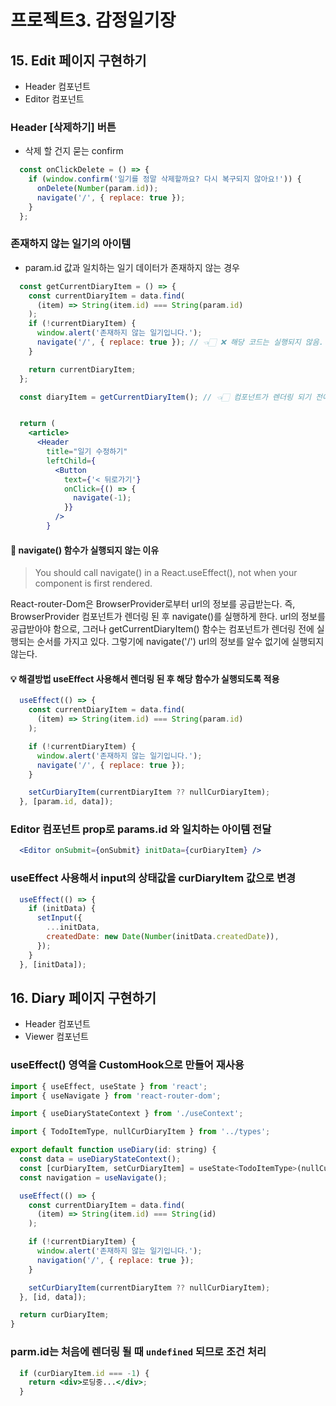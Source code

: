 # 프로젝트3. 감정일기장

## 15. Edit 페이지 구현하기

- Header 컴포넌트
- Editor 컴포넌트

### Header [삭제하기] 버튼

- 삭제 할 건지 묻는 confirm

```jsx
  const onClickDelete = () => {
    if (window.confirm('일기를 정말 삭제할까요? 다시 복구되지 않아요!')) {
      onDelete(Number(param.id));
      navigate('/', { replace: true });
    }
  };
```

### 존재하지 않는 일기의 아이템

- param.id 값과 일치하는 일기 데이터가 존재하지 않는 경우

```jsx
  const getCurrentDiaryItem = () => {
    const currentDiaryItem = data.find(
      (item) => String(item.id) === String(param.id)
    );
    if (!currentDiaryItem) {
      window.alert('존재하지 않는 일기입니다.');
      navigate('/', { replace: true }); // 👈🏻 ❌ 해당 코드는 실행되지 않음. 
    }

    return currentDiaryItem;
  };

  const diaryItem = getCurrentDiaryItem(); // 👈🏻 컴포넌트가 렌더링 되기 전에 호출 하기 떄문에 


  return (
    <article>
      <Header
        title="일기 수정하기"
        leftChild={
          <Button
            text={'< 뒤로가기'}
            onClick={() => {
              navigate(-1);
            }}
          />
        }
```

#### 🚨 navigate() 함수가 실행되지 않는 이유

> You should call navigate() in a React.useEffect(), not when your component is first rendered.

React-router-Dom은 BrowserProvider로부터 url의 정보를 공급받는다. 즉, BrowserProvider 컴포넌트가 렌더링 된 후 navigate()를 실행하게 한다.
url의 정보를 공급받아야 함으로, 그러나 getCurrentDiaryItem() 함수는 컴포넌트가 렌더링 전에 실행되는 순서를 가지고 있다. 그렇기에 navigate('/') url의 정보를 알수 없기에 실행되지 않는다.  

#### 💡 해결방법 useEffect 사용해서 렌더링 된 후 해당 함수가 실행되도록 적용

```jsx
  useEffect(() => {
    const currentDiaryItem = data.find(
      (item) => String(item.id) === String(param.id)
    );

    if (!currentDiaryItem) {
      window.alert('존재하지 않는 일기입니다.');
      navigate('/', { replace: true });
    }

    setCurDiaryItem(currentDiaryItem ?? nullCurDiaryItem);
  }, [param.id, data]);
```

### Editor 컴포넌트 prop로 params.id 와 일치하는 아이템 전달

```jsx
  <Editor onSubmit={onSubmit} initData={curDiaryItem} />
```

### useEffect 사용해서 input의 상태값을 curDiaryItem 값으로 변경

```jsx
  useEffect(() => {
    if (initData) {
      setInput({
        ...initData,
        createdDate: new Date(Number(initData.createdDate)),
      });
    }
  }, [initData]);
```

## 16. Diary 페이지 구현하기

- Header 컴포넌트
- Viewer 컴포넌트

### useEffect() 영역을 CustomHook으로 만들어 재사용

```jsx
import { useEffect, useState } from 'react';
import { useNavigate } from 'react-router-dom';

import { useDiaryStateContext } from './useContext';

import { TodoItemType, nullCurDiaryItem } from '../types';

export default function useDiary(id: string) {
  const data = useDiaryStateContext();
  const [curDiaryItem, setCurDiaryItem] = useState<TodoItemType>(nullCurDiaryItem);
  const navigation = useNavigate();

  useEffect(() => {
    const currentDiaryItem = data.find(
      (item) => String(item.id) === String(id)
    );

    if (!currentDiaryItem) {
      window.alert('존재하지 않는 일기입니다.');
      navigation('/', { replace: true });
    }

    setCurDiaryItem(currentDiaryItem ?? nullCurDiaryItem);
  }, [id, data]);

  return curDiaryItem;
}
```

### parm.id는 처음에 렌더링 될 때 `undefined` 되므로 조건 처리

```jsx
  if (curDiaryItem.id === -1) {
    return <div>로딩중...</div>;
  }
```
